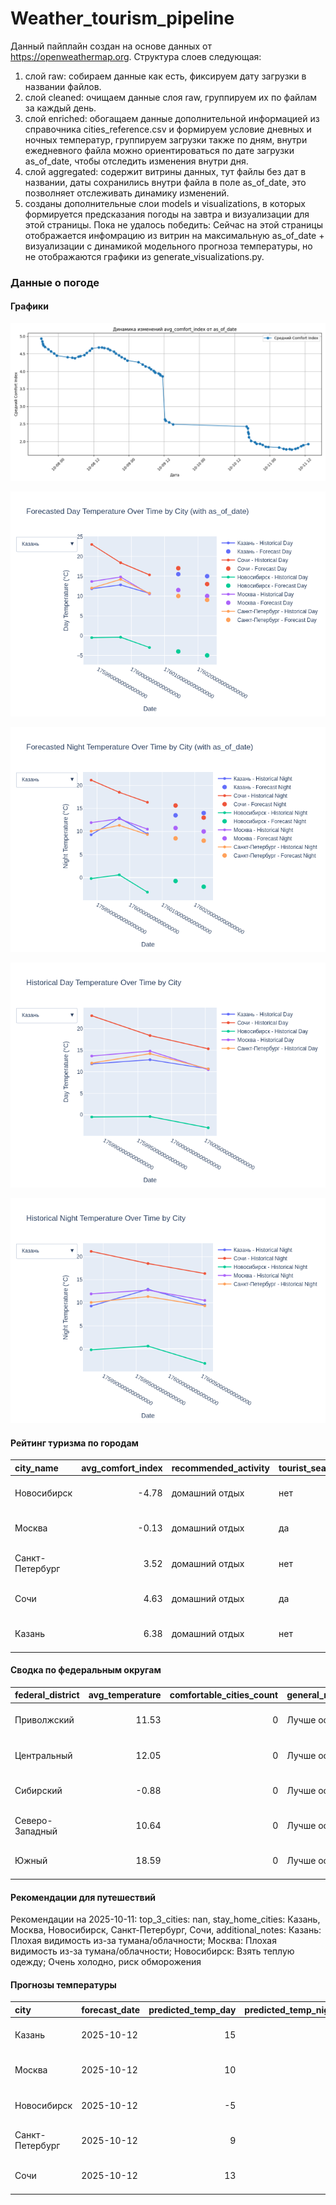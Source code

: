 # Weather_tourism_pipeline
Данный пайплайн создан на основе данных от https://openweathermap.org.
Структура слоев следующая:
  1) слой raw: 
  собираем данные как есть, фиксируем дату загрузки в названии файлов.
  2) слой cleaned:
  очищаем данные слоя raw, группируем их по файлам за каждый день.
  3) слой enriched:
  обогащаем данные дополнительной информацией из справочника cities_reference.csv и формируем условие дневных и ночных температур,
  группируем загрузки также по дням, внутри ежедневного файла можно ориентироваться по дате загрузки as_of_date, чтобы отследить изменения внутри дня.
  4) слой aggregated:
   содержит витрины данных, тут файлы без дат в названии, даты сохранились внутри файла в поле as_of_date, это позволняет отслеживать динамику изменений.
  6) созданы дополнительные слои models и visualizations, в которых формируется предсказания погоды на завтра и визуализации для этой страницы.
  Пока не удалось победить: Сейчас на этой страницы отображается инфомрацию из витрин на максимальную as_of_date + визуализации с динамикой модельного прогноза температуры, 
  но не отображаются графики из generate_visualizations.py.
<!-- WEATHER DATA START -->
### Данные о погоде

#### Графики
![Comfort Index Trend](data/visualizations/comfort_index_trend.png)

![Forecasted Day Temperature](data/visualizations/forecasted_day_temperature.png)

![Forecasted Night Temperature](data/visualizations/forecasted_night_temperature.png)

![Historical Day Temperature](data/visualizations/historical_day_temperature.png)

![Historical Night Temperature](data/visualizations/historical_night_temperature.png)

#### Рейтинг туризма по городам
| city_name       |   avg_comfort_index | recommended_activity   | tourist_season_match   | tourism_season   | tour_recommendation       | as_of_date          |
|:----------------|--------------------:|:-----------------------|:-----------------------|:-----------------|:--------------------------|:--------------------|
| Новосибирск     |               -4.78 | домашний отдых         | нет                    | Июнь-Август      | домашний отдых вне сезона | 2025-10-11 13:03:00 |
| Москва          |               -0.13 | домашний отдых         | да                     | Круглогодично    | домашний отдых в сезон    | 2025-10-11 13:03:00 |
| Санкт-Петербург |                3.52 | домашний отдых         | нет                    | Май-Сентябрь     | домашний отдых вне сезона | 2025-10-11 13:03:00 |
| Сочи            |                4.63 | домашний отдых         | да                     | Май-Октябрь      | домашний отдых в сезон    | 2025-10-11 13:03:00 |
| Казань          |                6.38 | домашний отдых         | нет                    | Май-Сентябрь     | домашний отдых вне сезона | 2025-10-11 13:03:00 |

#### Сводка по федеральным округам
| federal_district   |   avg_temperature |   comfortable_cities_count | general_recommendation   | as_of_date          |
|:-------------------|------------------:|---------------------------:|:-------------------------|:--------------------|
| Приволжский        |             11.53 |                          0 | Лучше остаться дома      | 2025-10-11 13:03:00 |
| Центральный        |             12.05 |                          0 | Лучше остаться дома      | 2025-10-11 13:03:00 |
| Сибирский          |             -0.88 |                          0 | Лучше остаться дома      | 2025-10-11 13:03:00 |
| Северо-Западный    |             10.64 |                          0 | Лучше остаться дома      | 2025-10-11 13:03:00 |
| Южный              |             18.59 |                          0 | Лучше остаться дома      | 2025-10-11 13:03:00 |

#### Рекомендации для путешествий
Рекомендации на 2025-10-11: top_3_cities: nan, stay_home_cities: Казань, Москва, Новосибирск, Санкт-Петербург, Сочи, additional_notes: Казань: Плохая видимость из-за тумана/облачности; Москва: Плохая видимость из-за тумана/облачности; Новосибирск: Взять теплую одежду; Очень холодно, риск обморожения

#### Прогнозы температуры
| city            | forecast_date   |   predicted_temp_day |   predicted_temp_night | model_type       | as_of_date          |
|:----------------|:----------------|---------------------:|-----------------------:|:-----------------|:--------------------|
| Казань          | 2025-10-12      |                   15 |                     14 | LinearRegression | 2025-10-11 13:04:04 |
| Москва          | 2025-10-12      |                   10 |                     10 | LinearRegression | 2025-10-11 13:04:04 |
| Новосибирск     | 2025-10-12      |                   -5 |                     -2 | LinearRegression | 2025-10-11 13:04:04 |
| Санкт-Петербург | 2025-10-12      |                    9 |                      8 | LinearRegression | 2025-10-11 13:04:04 |
| Сочи            | 2025-10-12      |                   13 |                     13 | LinearRegression | 2025-10-11 13:04:04 |


<!-- WEATHER DATA END -->
